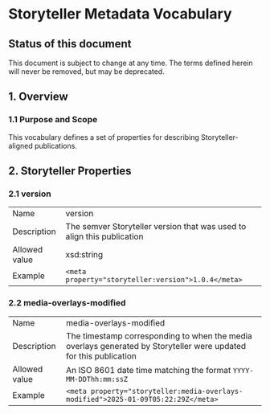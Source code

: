 # Storyteller Metadata Vocabulary

## Status of this document

This document is subject to change at any time. The terms defined herein will
never be removed, but may be deprecated.

## 1. Overview

### 1.1 Purpose and Scope

This vocabulary defines a set of properties for describing Storyteller-aligned
publications.

## 2. Storyteller Properties

### 2.1 version

|               |                                                                        |
| ------------- | ---------------------------------------------------------------------- |
| Name          | version                                                                |
| Description   | The semver Storyteller version that was used to align this publication |
| Allowed value | xsd:string                                                             |
| Example       | `<meta property="storyteller:version">1.0.4</meta>`                    |

### 2.2 media-overlays-modified

|               |                                                                                                                   |
| ------------- | ----------------------------------------------------------------------------------------------------------------- |
| Name          | media-overlays-modified                                                                                           |
| Description   | The timestamp corresponding to when the media overlays generated by Storyteller were updated for this publication |
| Allowed value | An ISO 8601 date time matching the format `YYYY-MM-DDThh:mm:ssZ`                                                  |
| Example       | `<meta property="storyteller:media-overlays-modified">2025-01-09T05:22:29Z</meta>`                                |
